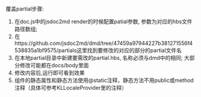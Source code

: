 覆盖partial步骤:
1. 在doc.js中的jsdoc2md render的时候配置patial参数, 参数为对应的hbs文件路径数组;
2. 在https://github.com/jsdoc2md/dmd/tree/47459a97944227b381271556f4538835a1bf9575/partials这里找到要修改的对应的部分的partial文件名
3. 在本地partial目录中新建要需改的partial.hbs, 名称必须与dmd中的相同; 大部分修改可能都在docs/body里面
4. 修改内容后,运行即可看到效果
5. 组件的静态属性和静态方法使用@static注释，静态方法不用public或method注释（具体可参考KLLocaleProvider里的注释）